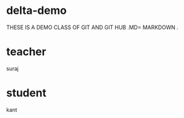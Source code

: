 # delta-demo
THESE IS A DEMO CLASS OF GIT AND GIT HUB .MD= MARKDOWN .

# teacher
suraj

# student
kant